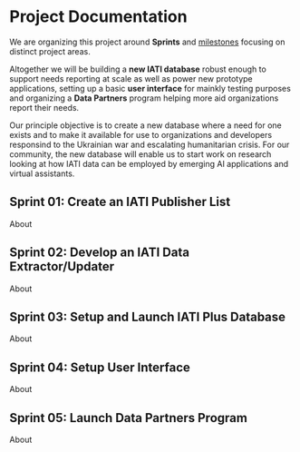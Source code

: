 # Project Documentation

We are organizing this project around **Sprints** and [milestones](https://github.com/Humanitarian-AI/IATIPlus/milestones) focusing on distinct project areas.

Altogether we will be building a **new IATI database** robust enough to support needs reporting at scale as well as power new prototype applications, setting up a basic **user interface** for mainkly testing purposes and organizing a **Data Partners** program helping more aid organizations report their needs.

Our principle objective is to create a new database where a need for one exists and to make it available for use to organizations and developers responsind to the Ukrainian war and escalating humanitarian crisis. For our community, the new database will enable us to start work on research looking at how IATI data can be employed by emerging AI applications and virtual assistants.

## Sprint 01: Create an IATI Publisher List

About

## Sprint 02: Develop an IATI Data Extractor/Updater

About

## Sprint 03: Setup and Launch IATI Plus Database

About

## Sprint 04: Setup User Interface

About

## Sprint 05: Launch Data Partners Program

About
